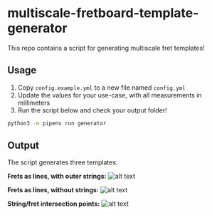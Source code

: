 # multiscale-fretboard-template-generator

This repo contains a script for generating multiscale fret templates!

## Usage

1. Copy `config.example.yml` to a new file named `config.yml`
2. Update the values for your use-case, with all measurements in millimeters
3. Run the script below and check your output folder!

```bash
python3 -m pipenv run generator
```

## Output

The script generates three templates:

**Frets as lines, with outer strings:**
![alt text](output/lines-with-strings.png)

**Frets as lines, without strings:**
![alt text](output/lines-without-strings.png)

**String/fret intersection points:**
![alt text](output/only-points.png)
